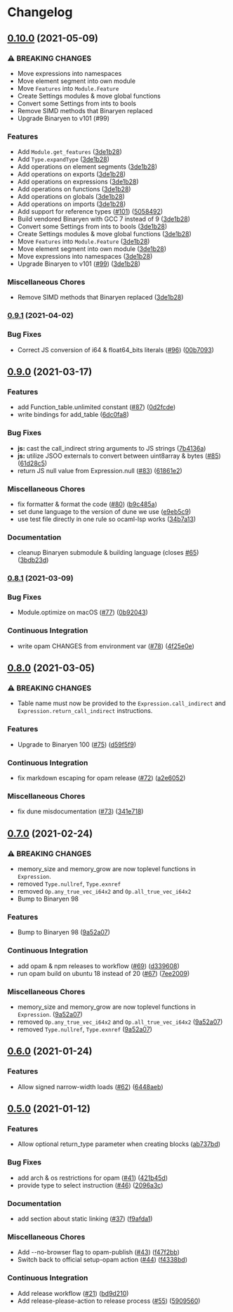 # Changelog

## [0.10.0](https://www.github.com/grain-lang/binaryen.ml/compare/v0.9.1...v0.10.0) (2021-05-09)


### ⚠ BREAKING CHANGES

* Move expressions into namespaces
* Move element segment into own module
* Move `Features` into `Module.Feature`
* Create Settings modules & move global functions
* Convert some Settings from ints to bools
* Remove SIMD methods that Binaryen replaced
* Upgrade Binaryen to v101 (#99)

### Features

* Add `Module.get_features` ([3de1b28](https://www.github.com/grain-lang/binaryen.ml/commit/3de1b289ed4673f701801f3087e48ac9746d89d1))
* Add `Type.expandType` ([3de1b28](https://www.github.com/grain-lang/binaryen.ml/commit/3de1b289ed4673f701801f3087e48ac9746d89d1))
* Add operations on element segments ([3de1b28](https://www.github.com/grain-lang/binaryen.ml/commit/3de1b289ed4673f701801f3087e48ac9746d89d1))
* Add operations on exports ([3de1b28](https://www.github.com/grain-lang/binaryen.ml/commit/3de1b289ed4673f701801f3087e48ac9746d89d1))
* Add operations on expressions ([3de1b28](https://www.github.com/grain-lang/binaryen.ml/commit/3de1b289ed4673f701801f3087e48ac9746d89d1))
* Add operations on functions ([3de1b28](https://www.github.com/grain-lang/binaryen.ml/commit/3de1b289ed4673f701801f3087e48ac9746d89d1))
* Add operations on globals ([3de1b28](https://www.github.com/grain-lang/binaryen.ml/commit/3de1b289ed4673f701801f3087e48ac9746d89d1))
* Add operations on imports ([3de1b28](https://www.github.com/grain-lang/binaryen.ml/commit/3de1b289ed4673f701801f3087e48ac9746d89d1))
* Add support for reference types ([#101](https://www.github.com/grain-lang/binaryen.ml/issues/101)) ([5058492](https://www.github.com/grain-lang/binaryen.ml/commit/50584929466b7aae5f7c9b48b8b9bab5676ed53e))
* Build vendored Binaryen with GCC 7 instead of 9 ([3de1b28](https://www.github.com/grain-lang/binaryen.ml/commit/3de1b289ed4673f701801f3087e48ac9746d89d1))
* Convert some Settings from ints to bools ([3de1b28](https://www.github.com/grain-lang/binaryen.ml/commit/3de1b289ed4673f701801f3087e48ac9746d89d1))
* Create Settings modules & move global functions ([3de1b28](https://www.github.com/grain-lang/binaryen.ml/commit/3de1b289ed4673f701801f3087e48ac9746d89d1))
* Move `Features` into `Module.Feature` ([3de1b28](https://www.github.com/grain-lang/binaryen.ml/commit/3de1b289ed4673f701801f3087e48ac9746d89d1))
* Move element segment into own module ([3de1b28](https://www.github.com/grain-lang/binaryen.ml/commit/3de1b289ed4673f701801f3087e48ac9746d89d1))
* Move expressions into namespaces ([3de1b28](https://www.github.com/grain-lang/binaryen.ml/commit/3de1b289ed4673f701801f3087e48ac9746d89d1))
* Upgrade Binaryen to v101 ([#99](https://www.github.com/grain-lang/binaryen.ml/issues/99)) ([3de1b28](https://www.github.com/grain-lang/binaryen.ml/commit/3de1b289ed4673f701801f3087e48ac9746d89d1))


### Miscellaneous Chores

* Remove SIMD methods that Binaryen replaced ([3de1b28](https://www.github.com/grain-lang/binaryen.ml/commit/3de1b289ed4673f701801f3087e48ac9746d89d1))

### [0.9.1](https://www.github.com/grain-lang/binaryen.ml/compare/v0.9.0...v0.9.1) (2021-04-02)


### Bug Fixes

* Correct JS conversion of i64 & float64_bits literals ([#96](https://www.github.com/grain-lang/binaryen.ml/issues/96)) ([00b7093](https://www.github.com/grain-lang/binaryen.ml/commit/00b7093ad57c7698ff7f6e69f59fd426ee341fbf))

## [0.9.0](https://www.github.com/grain-lang/binaryen.ml/compare/v0.8.1...v0.9.0) (2021-03-17)


### Features

* add Function_table.unlimited constant ([#87](https://www.github.com/grain-lang/binaryen.ml/issues/87)) ([0d2fcde](https://www.github.com/grain-lang/binaryen.ml/commit/0d2fcde007b77e6edd5c66975fd7a611ae9a8ef8))
* write bindings for add_table ([6dc0fa8](https://www.github.com/grain-lang/binaryen.ml/commit/6dc0fa83d5873630cf7a0a6f2895600c68ad4f30))


### Bug Fixes

* **js:** cast the call_indirect string arguments to JS strings ([7b4136a](https://www.github.com/grain-lang/binaryen.ml/commit/7b4136a2e2fdae3efd85351dc40aad2ad4c3ed3e))
* **js:** utilize JSOO externals to convert between uint8array & bytes ([#85](https://www.github.com/grain-lang/binaryen.ml/issues/85)) ([61d28c5](https://www.github.com/grain-lang/binaryen.ml/commit/61d28c5e7e6ca6217759a75e2c96e7cb5c1b3d45))
* return JS null value from Expression.null ([#83](https://www.github.com/grain-lang/binaryen.ml/issues/83)) ([61861e2](https://www.github.com/grain-lang/binaryen.ml/commit/61861e2590816bccc5c6c17a2a5b77f3a3db3779))


### Miscellaneous Chores

* fix formatter & format the code ([#80](https://www.github.com/grain-lang/binaryen.ml/issues/80)) ([b9c485a](https://www.github.com/grain-lang/binaryen.ml/commit/b9c485a69cfb6ffbcc8a7a7611c2ea09386486e2))
* set dune language to the version of dune we use ([e9eb5c9](https://www.github.com/grain-lang/binaryen.ml/commit/e9eb5c927dbee84f9ab783a2bfb7f2e16c94e7f6))
* use test file directly in one rule so ocaml-lsp works ([34b7a13](https://www.github.com/grain-lang/binaryen.ml/commit/34b7a13864f81d5d2b8781f1b172d72f28354209))


### Documentation

* cleanup Binaryen submodule & building language (closes [#65](https://www.github.com/grain-lang/binaryen.ml/issues/65)) ([3bdb23d](https://www.github.com/grain-lang/binaryen.ml/commit/3bdb23dbca2734d58ee0802b796593016ac80c6e))

### [0.8.1](https://www.github.com/grain-lang/binaryen.ml/compare/v0.8.0...v0.8.1) (2021-03-09)


### Bug Fixes

* Module.optimize on macOS ([#77](https://www.github.com/grain-lang/binaryen.ml/issues/77)) ([0b92043](https://www.github.com/grain-lang/binaryen.ml/commit/0b920431372119d92b0077f51b91ca745fbfde87))


### Continuous Integration

* write opam CHANGES from environment var ([#78](https://www.github.com/grain-lang/binaryen.ml/issues/78)) ([4f25e0e](https://www.github.com/grain-lang/binaryen.ml/commit/4f25e0e96c3b1d2ad22d3b037695960cd6b2722a))

## [0.8.0](https://www.github.com/grain-lang/binaryen.ml/compare/v0.7.0...v0.8.0) (2021-03-05)


### ⚠ BREAKING CHANGES

* Table name must now be provided to the `Expression.call_indirect` and `Expression.return_call_indirect` instructions.

### Features

* Upgrade to Binaryen 100 ([#75](https://www.github.com/grain-lang/binaryen.ml/issues/75)) ([d59f5f9](https://www.github.com/grain-lang/binaryen.ml/commit/d59f5f9fb5356f4ccd7f4a7fefe15d5d4b721412))


### Continuous Integration

* fix markdown escaping for opam release ([#72](https://www.github.com/grain-lang/binaryen.ml/issues/72)) ([a2e6052](https://www.github.com/grain-lang/binaryen.ml/commit/a2e605241376ffdfcbba7ecd2e7a7ac52b53019f))


### Miscellaneous Chores

* fix dune misdocumentation ([#73](https://www.github.com/grain-lang/binaryen.ml/issues/73)) ([341e718](https://www.github.com/grain-lang/binaryen.ml/commit/341e71805078dae312171d5985dec7ebc689bdbe))

## [0.7.0](https://www.github.com/grain-lang/binaryen.ml/compare/v0.6.0...v0.7.0) (2021-02-24)


### ⚠ BREAKING CHANGES

* memory_size and memory_grow are now toplevel functions in `Expression`.
* removed `Type.nullref`, `Type.exnref`
* removed `Op.any_true_vec_i64x2` and `Op.all_true_vec_i64x2`
* Bump to Binaryen 98

### Features

* Bump to Binaryen 98 ([9a52a07](https://www.github.com/grain-lang/binaryen.ml/commit/9a52a077051441f8b0999bad1d77a8d3a6357460))


### Continuous Integration

* add opam & npm releases to workflow ([#69](https://www.github.com/grain-lang/binaryen.ml/issues/69)) ([d339608](https://www.github.com/grain-lang/binaryen.ml/commit/d3396085565e478b31a5819628be08bae1e2be16))
* run opam build on ubuntu 18 instead of 20 ([#67](https://www.github.com/grain-lang/binaryen.ml/issues/67)) ([7ee2009](https://www.github.com/grain-lang/binaryen.ml/commit/7ee20092da341f927acf552abcbcf8bfcca90c0b))


### Miscellaneous Chores

* memory_size and memory_grow are now toplevel functions in `Expression`. ([9a52a07](https://www.github.com/grain-lang/binaryen.ml/commit/9a52a077051441f8b0999bad1d77a8d3a6357460))
* removed `Op.any_true_vec_i64x2` and `Op.all_true_vec_i64x2` ([9a52a07](https://www.github.com/grain-lang/binaryen.ml/commit/9a52a077051441f8b0999bad1d77a8d3a6357460))
* removed `Type.nullref`, `Type.exnref` ([9a52a07](https://www.github.com/grain-lang/binaryen.ml/commit/9a52a077051441f8b0999bad1d77a8d3a6357460))

## [0.6.0](https://www.github.com/grain-lang/binaryen.ml/compare/v0.5.0...v0.6.0) (2021-01-24)


### Features

* Allow signed narrow-width loads ([#62](https://www.github.com/grain-lang/binaryen.ml/issues/62)) ([6448aeb](https://www.github.com/grain-lang/binaryen.ml/commit/6448aeb4ae00a07c98b0386fc1a82f6b653ac2c0))

## [0.5.0](https://www.github.com/grain-lang/binaryen.ml/compare/v0.4.0...v0.5.0) (2021-01-12)


### Features

* Allow optional return_type parameter when creating blocks ([ab737bd](https://www.github.com/grain-lang/binaryen.ml/commit/ab737bd4940a4534a84d1dcff2d0a42cd49cdd38))


### Bug Fixes

* add arch & os restrictions for opam ([#41](https://www.github.com/grain-lang/binaryen.ml/issues/41)) ([421b45d](https://www.github.com/grain-lang/binaryen.ml/commit/421b45d152bf8c5e15ba55e60357ab6c2d7a25f4))
* provide type to select instruction ([#46](https://www.github.com/grain-lang/binaryen.ml/issues/46)) ([2096a3c](https://www.github.com/grain-lang/binaryen.ml/commit/2096a3c2a219212519be3498c831d2e9d234a0ee))


### Documentation

* add section about static linking ([#37](https://www.github.com/grain-lang/binaryen.ml/issues/37)) ([f9afda1](https://www.github.com/grain-lang/binaryen.ml/commit/f9afda1bf80fbf06173cc1d6767164d4d93e12a5))


### Miscellaneous Chores

* Add --no-browser flag to opam-publish ([#43](https://www.github.com/grain-lang/binaryen.ml/issues/43)) ([f47f2bb](https://www.github.com/grain-lang/binaryen.ml/commit/f47f2bb1ed2016ab9f82e25e67dcc727958581c2))
* Switch back to official setup-opam action ([#44](https://www.github.com/grain-lang/binaryen.ml/issues/44)) ([f4338bd](https://www.github.com/grain-lang/binaryen.ml/commit/f4338bd110bf5c116a8a99f9b868a83a3da82d11))


### Continuous Integration

* Add release workflow ([#21](https://www.github.com/grain-lang/binaryen.ml/issues/21)) ([bd9d210](https://www.github.com/grain-lang/binaryen.ml/commit/bd9d210f26e7dc42ba452ee6283696d538e5bbc1))
* Add release-please-action to release process ([#55](https://www.github.com/grain-lang/binaryen.ml/issues/55)) ([5909560](https://www.github.com/grain-lang/binaryen.ml/commit/590956017550fb884c22c2681b924856a82c87b0))
